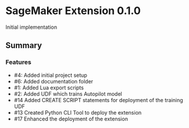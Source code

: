 # SageMaker Extension 0.1.0

Initial implementation

## Summary

### Features

  - #4: Added initial project setup
  - #6: Added documentation folder 
  - #1: Added Lua export scripts
  - #2: Added UDF which trains Autopilot model
  - #14 Added CREATE SCRIPT statements for deployment of the training UDF
  - #13 Created Python CLI Tool to deploy the extension
  - #17 Enhanced the deployment of the extension

  
    